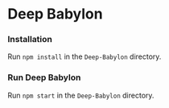 # Deep Babylon

### Installation

Run `npm install` in the `Deep-Babylon` directory.

### Run Deep Babylon

Run `npm start` in the `Deep-Babylon` directory.